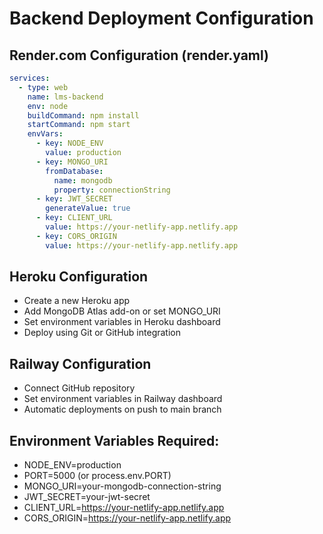 # Backend Deployment Configuration

## Render.com Configuration (render.yaml)

```yaml
services:
  - type: web
    name: lms-backend
    env: node
    buildCommand: npm install
    startCommand: npm start
    envVars:
      - key: NODE_ENV
        value: production
      - key: MONGO_URI
        fromDatabase:
          name: mongodb
          property: connectionString
      - key: JWT_SECRET
        generateValue: true
      - key: CLIENT_URL
        value: https://your-netlify-app.netlify.app
      - key: CORS_ORIGIN
        value: https://your-netlify-app.netlify.app
```

## Heroku Configuration

- Create a new Heroku app
- Add MongoDB Atlas add-on or set MONGO_URI
- Set environment variables in Heroku dashboard
- Deploy using Git or GitHub integration

## Railway Configuration

- Connect GitHub repository
- Set environment variables in Railway dashboard
- Automatic deployments on push to main branch

## Environment Variables Required:

- NODE_ENV=production
- PORT=5000 (or process.env.PORT)
- MONGO_URI=your-mongodb-connection-string
- JWT_SECRET=your-jwt-secret
- CLIENT_URL=https://your-netlify-app.netlify.app
- CORS_ORIGIN=https://your-netlify-app.netlify.app

